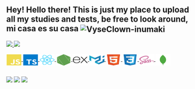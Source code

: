 ## Hey! Hello there! This is just my place to upload all my studies and tests, be free to look around, mi casa es su casa <img align="center" alt="VyseClown-inumaki" height="30" width="40" src="https://media.giphy.com/media/ZtzwBkfSzNc9sNDNH5/giphy.gif">

<a href="https://github.com/VyseClown">
  <img height="180em" src="https://github-readme-stats-eight-theta.vercel.app/api?username=VyseClown&show_icons=true&theme=dracula&include_all_commits=true&count_private=true"/>
  <img height="180em" src="https://github-readme-stats-eight-theta.vercel.app/api/top-langs/?username=VyseClown&layout=compact&langs_count=8&theme=dracula"/>
<div>
<div style="display: inline_block"><br>
  <img align="center" alt="VyseClown-Js" height="30" width="40" src="https://raw.githubusercontent.com/devicons/devicon/master/icons/javascript/javascript-plain.svg">
  <img align="center" alt="VyseClown-Ts" height="30" width="40" src="https://raw.githubusercontent.com/devicons/devicon/master/icons/typescript/typescript-plain.svg">
  <img align="center" alt="VyseClown-React" height="30" width="40" src="https://raw.githubusercontent.com/devicons/devicon/master/icons/react/react-original.svg">
  <img align="center" alt="VyseClown-Node" height="30" width="40" src="https://raw.githubusercontent.com/devicons/devicon/master/icons/nodejs/nodejs-plain.svg">
  <img align="center" alt="VyseClown-EXPRESS" height="30" width="40" src="https://raw.githubusercontent.com/devicons/devicon/master/icons/express/express-original.svg">
  <img align="center" alt="VyseClown-MUI" height="30" width="40" src="https://raw.githubusercontent.com/devicons/devicon/master/icons/materialui/materialui-original.svg">
  <img align="center" alt="VyseClown-HTML" height="30" width="40" src="https://raw.githubusercontent.com/devicons/devicon/master/icons/html5/html5-original.svg">
  <img align="center" alt="VyseClown-CSS" height="30" width="40" src="https://raw.githubusercontent.com/devicons/devicon/master/icons/css3/css3-original.svg">
  <img align="center" alt="VyseClown-SASS" height="30" width="40" src="https://raw.githubusercontent.com/devicons/devicon/master/icons/sass/sass-original.svg">
  <img align="center" alt="VyseClown-Mongodb" height="30" width="40" src="https://raw.githubusercontent.com/devicons/devicon/master/icons/mongodb/mongodb-plain.svg">
</div>

##

  <div>
  <a href = "mailto: vyseclown@gmail.com"><img src="https://img.shields.io/badge/-Gmail-%23EA4335?style=for-the-badge&logo=gmail&logoColor=white" target="_blank"></a>
  <a href="https://www.linkedin.com/mwlite/in/alessandrogentil" target="_blank"><img src="https://img.shields.io/badge/-LinkedIn-%230077B5?style=for-the-badge&logo=linkedin&logoColor=white" target="_blank"></a>
  <a href="https://instagram.com/_vyse" target="_blank"><img src="https://img.shields.io/badge/-Instagram-%23E4405F?style=for-the-badge&logo=instagram&logoColor=white" target="_blank"></a>
</div>
